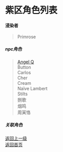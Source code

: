 # 紫区角色列表
 
#### 浸染者 
> Primrose  
  
##### npc角色  
> [Angel Q](https://drrlw.github.io/Character/Purple/AngelQ)  
> Button  
> Carlos  
> Cher  
> Cream  
> Naïve Lambert  
> Stilts  
> 捌歌  
> 烟鸣  
> 周寅恪  
   
   
   
##### 关联角色
> 
  
  
  
[返回上一级](https://drrlw.github.io/%E8%A7%92%E8%89%B2)  
[返回首页](https://drrlw.github.io/index)  




